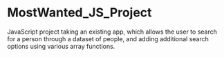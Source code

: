 # MostWanted_JS_Project
JavaScript project taking an existing app, which allows the user to search for a person through a dataset of people, and adding additional search options using various array functions.

